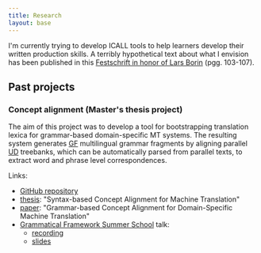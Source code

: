 ```yaml
---
title: Research
layout: base
---
```


I'm currently trying to develop ICALL tools to help learners develop their written production skills.
A terribly hypothetical text about what I envision has been published in this [Festschrift in honor of Lars Borin](https://gupea.ub.gu.se/handle/2077/74254) (pgg. 103-107).

## Past projects

### Concept alignment (Master's thesis project)
The aim of this project was to develop a tool for bootstrapping translation lexica for grammar-based domain-specific MT systems.
The resulting system generates [GF](https://www.grammaticalframework.org/) multilingual grammar fragments by aligning parallel [UD](https://universaldependencies.org/) treebanks, which can be automatically parsed from parallel texts, to extract word and phrase level correspondences.

Links:
- [GitHub repository](https://github.com/harisont/concept-alignment)
- [thesis](https://raw.githubusercontent.com/harisont/concept-alignment/master/thesis/final_report/synbased_ca_for_mt.pdf): "Syntax-based Concept Alignment for Machine Translation"
- [paper](https://aclanthology.org/2021.cnl-1.2.pdf): "Grammar-based Concept Alignment for Domain-Specific Machine Translation"
- [Grammatical Framework Summer School](http://school.grammaticalframework.org/2021/) talk:
  - [recording](https://youtu.be/h2GR7RbghnE?t=4104)
  - [slides](https://raw.githubusercontent.com/harisont/concept-alignment/master/summer-school/presentation.pdf)
